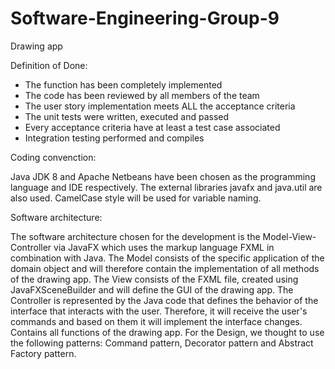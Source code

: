 # Software-Engineering-Group-9
Drawing app


Definition of Done: 

- The function has been completely implemented 
- The code has been reviewed by all members of the team
- The user story implementation meets ALL the acceptance criteria 
- The unit tests were written, executed and passed 
- Every acceptance criteria have at least a test case associated 
- Integration testing performed and compiles 

 

Coding convenction:

Java JDK 8 and Apache Netbeans have been chosen as the programming language and IDE respectively. The external libraries javafx and java.util are also used.
CamelCase style will be used for variable naming. 

 

Software architecture: 

The software architecture chosen for the development is the Model-View-Controller via JavaFX which uses the markup language FXML in combination with Java. 
The Model consists of the specific application of the domain object and will therefore contain the implementation of all methods of the drawing app. 
The View consists of the FXML file, created using JavaFXSceneBuilder and will define the GUI of the drawing app. 
The Controller is represented by the Java code that defines the behavior of the interface that interacts with the user. Therefore, it will receive the user's commands and based on them it will implement the interface changes. Contains all functions of the drawing app. 
For the Design, we thought to use the following patterns: Command pattern, Decorator pattern and Abstract Factory pattern.  
